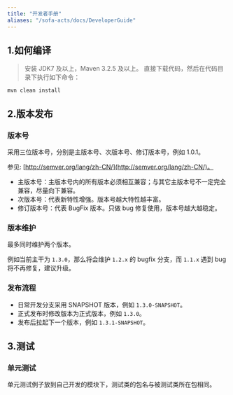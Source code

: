 ```yaml
---
title: "开发者手册"
aliases: "/sofa-acts/docs/DeveloperGuide"
---
```


## 1.如何编译
>
> 安装 JDK7 及以上，Maven 3.2.5 及以上。
直接下载代码，然后在代码目录下执行如下命令：

```plain
mvn clean install
```

## 2.版本发布

### 版本号

采用三位版本号，分别是主版本号、次版本号、修订版本号，例如 1.0.1。

参见: [http://semver.org/lang/zh-CN/](http://semver.org/lang/zh-CN/)。

* 主版本号：主版本号内的所有版本必须相互兼容；与其它主版本号不一定完全兼容，尽量向下兼容。
* 次版本号：代表新特性增强。版本号越大特性越丰富。
* 修订版本号：代表 BugFix 版本。只做 bug 修复使用，版本号越大越稳定。

### 版本维护

最多同时维护两个版本。

例如当前主干为 `1.3.0`，那么将会维护 `1.2.x` 的 bugfix 分支，而 `1.1.x` 遇到 bug 将不再修复，建议升级。

### 发布流程

* 日常开发分支采用 SNAPSHOT 版本，例如 `1.3.0-SNAPSHOT`。
* 正式发布时修改版本为正式版本，例如 `1.3.0`。
* 发布后拉起下一个版本，例如 `1.3.1-SNAPSHOT`。

## 3.测试

### 单元测试

单元测试例子放到自己开发的模块下，测试类的包名与被测试类所在包相同。
